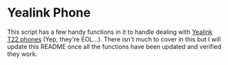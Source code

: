 # Yealink Phone

This script has a few handy functions in it to handle dealing with [Yealink T22 phones](https://www.yealink.com/products_75.html) (Yep, they're EOL...). There isn't much to cover in this but I will update this README once all the functions have been updated and verified they work.
